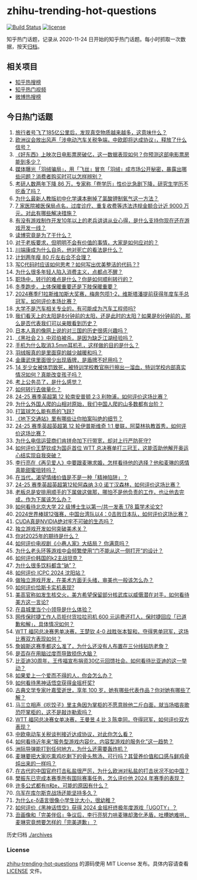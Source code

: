 # zhihu-trending-hot-questions

[![Build Status](https://github.com/justjavac/zhihu-trending-hot-questions/workflows/ci/badge.svg?branch=master)](https://github.com/justjavac/zhihu-trending-hot-questions/actions)
[![license](https://img.shields.io/github/license/justjavac/zhihu-trending-hot-questions)](https://github.com/justjavac/zhihu-trending-hot-questions/blob/master/LICENSE)

知乎热门话题，记录从 2020-11-24
日开始的知乎热门话题。每小时抓取一次数据，按天[归档](./archives)。

## 相关项目

- [知乎热搜榜](https://github.com/justjavac/zhihu-trending-top-search)
- [知乎热门视频](https://github.com/justjavac/zhihu-trending-hot-video)
- [微博热搜榜](https://github.com/justjavac/weibo-trending-hot-search)

## 今日热门话题

<!-- BEGIN -->
<!-- 最后更新时间 Mon Nov 25 2024 12:17:37 GMT+0800 (China Standard Time) -->

1. [旅行者号飞了185亿公里后，发现真空物质越来越多，这意味什么？](https://www.zhihu.com/question/4532087146)
1. [欧洲议会放出风声「涉电动汽车关税争端，中欧即将达成协议」，释放了什么信号？](https://www.zhihu.com/question/5007971770)
1. [《好东西》上映次日电影票房破亿，这一数据表现如何？你预测这部电影票房能到多少？](https://www.zhihu.com/question/4941990214)
1. [媒体曝光「羽绒骗局」，用「飞丝」冒充「羽绒」成市场公开秘密，暴露出哪些问题？消费者购买时可以怎样辨别？](https://www.zhihu.com/question/5057219703)
1. [考研人数两年下降 86 万，专家称「卷学历」性价比急剧下降，研究生学历不吃香了吗？](https://www.zhihu.com/question/5057988669)
1. [为什么最新人教版初中化学课本删掉了氯酸钾制氧气这一方法？](https://www.zhihu.com/question/4874150434)
1. [7 家医院被医保局点名，过度诊疗、重复收费等违法违规金额合计近 9000 万元，对此有哪些解决措施？](https://www.zhihu.com/question/4930098792)
1. [有没有游戏制作开发10年以上的老兵讲讲从业心得，是什么支持你现在还在游戏开发一线？](https://www.zhihu.com/question/4852724264)
1. [读博究竟是为了干什么？](https://www.zhihu.com/question/4398926619)
1. [对于老板要求，但明明不会有价值的事情，大家是如何应对的？](https://www.zhihu.com/question/4300909965)
1. [川端康成为什么自杀，他对死亡的看法是什么？](https://www.zhihu.com/question/4228352938)
1. [计划两年瘦 80 斤左右合不合理？](https://www.zhihu.com/question/4278125869)
1. [写C代码时应该如何思考？如何写出优美整洁的代码？?](https://www.zhihu.com/question/4689442983)
1. [为什么很多年轻人陷入消费主义，点都点不醒？](https://www.zhihu.com/question/452579557)
1. [职场中，转行的难点是什么？你是如何顺利转行的？](https://www.zhihu.com/question/4391684791)
1. [冬季跑步，上体保暖重要还是下肢保暖重要？](https://www.zhihu.com/question/4550821895)
1. [2024赛季F1拉斯维加斯大奖赛，梅奔包揽1-2，维斯塔潘提前获得年度车手总冠军，如何评价本场比赛？](https://www.zhihu.com/question/5006351562)
1. [大学不是汽车相关专业的，有可能成为汽车工程师吗?](https://www.zhihu.com/question/4332604750)
1. [我们看天上的太阳是8分钟前的太阳，还是此时的太阳？如果是8分钟前的，那么是否代表我们可以亲眼看到历史？](https://www.zhihu.com/question/614860173)
1. [日本人真的像网上说的对三国的历史很感兴趣吗？](https://www.zhihu.com/question/312873401)
1. [《黑社会２》中邓伯被杀，是因为缺乏江湖经验吗？](https://www.zhihu.com/question/660065221)
1. [手机为什么取消3.5mm耳机孔，这样做的目的是什么？](https://www.zhihu.com/question/1369168675)
1. [羽绒服真的是里面穿的越少越暖和吗？](https://www.zhihu.com/question/633520471)
1. [金庸武侠里面很少出现盾牌，是盾牌不好用吗？](https://www.zhihu.com/question/4918571924)
1. [14 岁少女被体罚致死，被特训学校教官拖行擦出一溜血，特训学校内部真实情况如何？真能改变孩子吗？](https://www.zhihu.com/question/4943101217)
1. [考上公务员了，是什么感觉？](https://www.zhihu.com/question/625129350)
1. [如何转行去做量化？](https://www.zhihu.com/question/293255062)
1. [24-25 赛季英超第 12 轮南安普顿 2:3 利物浦，如何评价这场比赛？](https://www.zhihu.com/question/5029896706)
1. [为什么外国人爬的山相对原始，我们中国人爬的山多数都有台阶？](https://www.zhihu.com/question/437207687)
1. [打篮球怎么能有质的飞跃?](https://www.zhihu.com/question/483266795)
1. [《地下交通站》里有哪些让你拍案叫绝的细节？](https://www.zhihu.com/question/395178508)
1. [24-25 赛季英超英超第 12 轮伊普斯维奇 1:1 曼联，阿莫林执教首秀，如何评价这场比赛？](https://www.zhihu.com/question/5040245593)
1. [为什么电信运营商们肯拼命加下行带宽，却对上行严防死守?](https://www.zhihu.com/question/4864247145)
1. [如何评价王楚钦成为国乒首位 WTT 总决赛单打三冠王，这能否助他解开奥运心结实现自我突破？](https://www.zhihu.com/question/5008831184)
1. [李行亮在《再见爱人》中要跟麦琳求婚，怎样看待他的选择？他和麦琳的感情真能甜蜜扭转吗？](https://www.zhihu.com/question/4908293880)
1. [在当代，渴望情绪价值是不是一种「精神陷阱」？](https://www.zhihu.com/question/4725937475)
1. [24-25 赛季英超英超第12轮阿森纳 3:0 诺丁汉森林，如何评价这场比赛？](https://www.zhihu.com/question/4951531000)
1. [老板总是安排用顺手的下属做这做那，哪怕不是他负责的工作，也让他去完成，作为下属该怎么办？](https://www.zhihu.com/question/4895040998)
1. [如何看待北京大学 22 级博士生以第一/共一发表 178 篇学术论文?](https://www.zhihu.com/question/4850994396)
1. [2024世界棒球12强赛，中国台湾队以4：0击败日本队，如何评价这场比赛？](https://www.zhihu.com/question/5026912200)
1. [CUDA真是NVIDIA绝对牢不可破的生态吗？](https://www.zhihu.com/question/1624025294)
1. [独立游戏开发如何突破美术关？](https://www.zhihu.com/question/304592543)
1. [你对2025年的期待是什么？](https://www.zhihu.com/question/2832642798)
1. [如何评价电视剧《小巷人家》大结局？ 你满意吗？](https://www.zhihu.com/question/4467691046)
1. [为什么老头环等游戏中会频繁使用“门不能从这一侧打开”的设计？](https://www.zhihu.com/question/4852835726)
1. [如何评价韩国的k2主战坦克？](https://www.zhihu.com/question/58952991)
1. [为什么很多饮料都含“钠”？](https://www.zhihu.com/question/656279046)
1. [如何评价 ICPC 2024 沈阳站？](https://www.zhihu.com/question/3259145875)
1. [做独立游戏开发，在美术方面无头绪，审美也一般该怎么办？](https://www.zhihu.com/question/3670637309)
1. [如何评价恰斯卡实机表现?](https://www.zhihu.com/question/801638997)
1. [美高官称如发生核交火，美方希望保留部分核武库以威慑潜在对手，如何看待美方这一言论?](https://www.zhihu.com/question/4748374877)
1. [在县城里当个小领导是什么体验？](https://www.zhihu.com/question/663891659)
1. [网传保时捷工作人员拒付货拉拉司机 600 元运费还打人，保时捷回应「已道歉和解」，具体情况如何？](https://www.zhihu.com/question/4879021989)
1. [WTT 福冈总决赛男单决赛，王楚钦 4-0 战胜张本智和，夺得男单冠军，这场比赛双方表现如何？](https://www.zhihu.com/question/5003990747)
1. [詹姆斯这赛季都这么准了，为什么还没有人布置在三分线贴防老詹？](https://www.zhihu.com/question/4882304270)
1. [是否存在用脑过度而导致损伤大脑？](https://www.zhihu.com/question/565025962)
1. [比亚迪30周年，王传福宣布捐资30亿元回馈社会。如何看待比亚迪的这一举动？](https://www.zhihu.com/question/4575007782)
1. [如果爱上一个爱而不得的人，你会怎么办？](https://www.zhihu.com/question/668195665)
1. [如何看待黑神话悟空获得金摇杆奖?](https://www.zhihu.com/question/4783485605)
1. [古典文学专家叶嘉莹逝世，享年 100 岁，她有哪些代表作品？你对她有哪些了解？](https://www.zhihu.com/question/5017001122)
1. [马三立相声《吃饺子》里主角因为掌柜的不愿意赊他二斤白面，就当场唱丧歌恐吓掌柜的，这不是敲诈勒索吗？](https://www.zhihu.com/question/4696271147)
1. [WTT 福冈总决赛女单决赛，王曼昱 4 比 3 陈幸同，夺得冠军，如何评价双方表现？](https://www.zhihu.com/question/5009227999)
1. [中欧电动车关税谈判接近达成协议，对此你怎么看？](https://www.zhihu.com/question/4945367666)
1. [如何看待近年来“服务型游戏内容化、内容型游戏的服务化”这一趋势？](https://www.zhihu.com/question/4852659889)
1. [洲际导弹能打到任何地方，为什么还需要轰炸机？](https://www.zhihu.com/question/829557873)
1. [麦琳要把大家吃熏鸡吃剩下的骨头熬汤，可行吗？其营养价值和口感与鲜鸡骨炖出来的一样吗？](https://www.zhihu.com/question/4931263220)
1. [在古代的中国官府打击私盐很严厉，为什么欧洲对私盐的打击状况不如中国？](https://www.zhihu.com/question/26483583)
1. [樊振东已完成本赛季所有国际赛事任务，怎么评价他 2024 年赛季的表现？](https://www.zhihu.com/question/4226942638)
1. [许多公式都有π和e，可能的原因有什么？](https://www.zhihu.com/question/379531809)
1. [乌军在库尔斯克战场还能坚持多久？](https://www.zhihu.com/question/4610667298)
1. [为什么ε-δ语言很像小学生比大小，很幼稚？](https://www.zhihu.com/question/3959608022)
1. [如何评价《黑神话悟空》获得 2024 金摇杆终极年度游戏「UGOTY」？](https://www.zhihu.com/question/4713951227)
1. [丑画像和「完美伴侣」争议后，李行亮努力哄麦琳却激化矛盾，吐槽她难哄，麦琳究竟想要怎样的「完美道歉」？](https://www.zhihu.com/question/4738035686)

<!-- END -->

历史归档 [./archives](./archives)

### License

[zhihu-trending-hot-questions](https://github.com/justjavac/zhihu-trending-hot-questions)
的源码使用 MIT License 发布。具体内容请查看 [LICENSE](./LICENSE) 文件。
